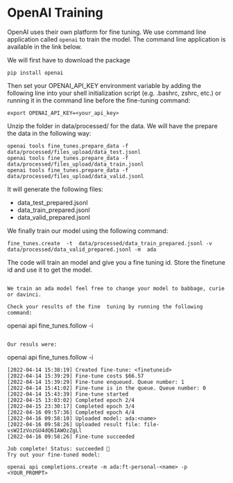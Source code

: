 

# OpenAI Training 


OpenAI uses their own platform for fine tuning. We use command line application called `openai` to train the model. The command line application is available in the link below.


We will first have to download the package
```
pip install openai
```

Then set your OPENAI_API_KEY environment variable by adding the following line into your shell initialization script (e.g. .bashrc, zshrc, etc.) or running it in the command line before the fine-tuning command:
```
export OPENAI_API_KEY=<your_api_key>
```


Unzip the folder in data/processed/ for the data. We will have the prepare the data in the following way:
```
openai tools fine_tunes.prepare_data -f data/processed/files_upload/data_test.jsonl
openai tools fine_tunes.prepare_data -f data/processed/files_upload/data_train.jsonl
openai tools fine_tunes.prepare_data -f data/processed/files_upload/data_valid.jsonl
```

It will generate the following files:
* data_test_prepared.jsonl
* data_train_prepared.jsonl
* data_valid_prepared.jsonl


We finally train our model using the following command:
```
fine_tunes.create  -t  data/processed/data_train_prepared.jsonl -v data/processed/data_valid_prepared.jsonl -m  ada 
```
The code will train an model and give you a fine tuning id. Store the finetune id and use it to get the model.
```

We train an ada model feel free to change your model to babbage, curie or davinci.

Check your results of the fine  tuning by running the following command:
```
openai api fine_tunes.follow -i <finetuneid>
```

Our resuls were:

```
openai api fine_tunes.follow -i <finetuneid>
```
[2022-04-14 15:38:19] Created fine-tune: <finetuneid>
[2022-04-14 15:39:29] Fine-tune costs $66.57
[2022-04-14 15:39:29] Fine-tune enqueued. Queue number: 1
[2022-04-14 15:41:02] Fine-tune is in the queue. Queue number: 0
[2022-04-14 15:43:39] Fine-tune started
[2022-04-15 13:03:02] Completed epoch 2/4
[2022-04-15 23:30:17] Completed epoch 3/4
[2022-04-16 09:57:36] Completed epoch 4/4
[2022-04-16 09:58:10] Uploaded model: ada:<name>
[2022-04-16 09:58:26] Uploaded result file: file-vsW2IzVozGU4dQ6IAWOzZgLl
[2022-04-16 09:58:26] Fine-tune succeeded

Job complete! Status: succeeded 🎉
Try out your fine-tuned model:

openai api completions.create -m ada:ft-personal-<name> -p <YOUR_PROMPT>
```
